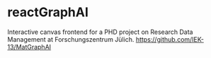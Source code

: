 # reactGraphAI

Interactive canvas frontend for a PHD project on Research Data Management at Forschungszentrum Jülich.
https://github.com/IEK-13/MatGraphAI

